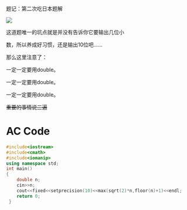 题记：第二次吃日本题解

![](https://cdn.luogu.com.cn/upload/pic/60836.png)

这道题唯一的坑点就是并没有告诉你它要输出几位小

数，所以养成好习惯，还是输出10位吧......

那么这里注意了：

一定一定要用double。

一定一定要用double。

一定一定要用double。

~~重要的事情说三遍~~

# AC Code

```cpp
#include<iostream>
#include<cmath>
#include<iomanip>
using namespace std;
int main()
{
	double n;
	cin>>n;
	cout<<fixed<<setprecision(10)<<max(sqrt(2)*n,floor(n)+1)<<endl;
	return 0;
 }
 ```
 